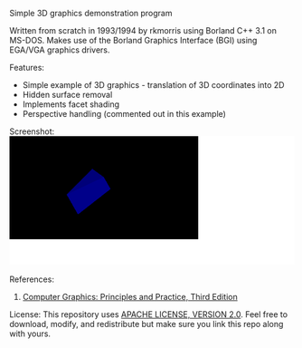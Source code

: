 Simple 3D graphics demonstration program

Written from scratch in 1993/1994 by rkmorris using Borland C++ 3.1 on MS-DOS. Makes use
of the Borland Graphics Interface (BGI) using EGA/VGA graphics drivers.

Features:
* Simple example of 3D graphics - translation of 3D coordinates into 2D
* Hidden surface removal
* Implements facet shading
* Perspective handling (commented out in this example)

Screenshot:
![alt text](https://github.com/rkmorris/bcc-3d-graphics-demo/blob/master/wedge_2.png "Screenshot")

References:
1. [Computer Graphics: Principles and Practice, Third Edition](https://www.amazon.co.uk/Computer-Graphics-Principles-Practice-Practices/dp/0321399528)

License:
This repository uses [APACHE LICENSE, VERSION 2.0](https://www.apache.org/licenses/LICENSE-2.0). Feel
free to download, modify, and redistribute but make sure you link this repo along with yours.
